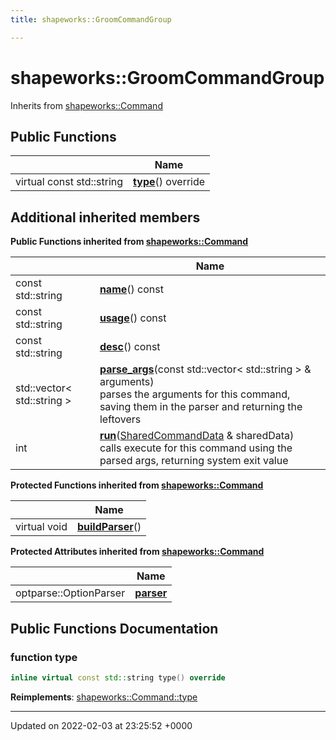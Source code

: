 ```yaml
---
title: shapeworks::GroomCommandGroup

---
```


# shapeworks::GroomCommandGroup





Inherits from [shapeworks::Command](../Classes/classshapeworks_1_1Command.md)

## Public Functions

|                | Name           |
| -------------- | -------------- |
| virtual const std::string | **[type](../Classes/classshapeworks_1_1GroomCommandGroup.md#function-type)**() override |

## Additional inherited members

**Public Functions inherited from [shapeworks::Command](../Classes/classshapeworks_1_1Command.md)**

|                | Name           |
| -------------- | -------------- |
| const std::string | **[name](../Classes/classshapeworks_1_1Command.md#function-name)**() const |
| const std::string | **[usage](../Classes/classshapeworks_1_1Command.md#function-usage)**() const |
| const std::string | **[desc](../Classes/classshapeworks_1_1Command.md#function-desc)**() const |
| std::vector< std::string > | **[parse_args](../Classes/classshapeworks_1_1Command.md#function-parse-args)**(const std::vector< std::string > & arguments)<br>parses the arguments for this command, saving them in the parser and returning the leftovers  |
| int | **[run](../Classes/classshapeworks_1_1Command.md#function-run)**([SharedCommandData](../Classes/structshapeworks_1_1SharedCommandData.md) & sharedData)<br>calls execute for this command using the parsed args, returning system exit value  |

**Protected Functions inherited from [shapeworks::Command](../Classes/classshapeworks_1_1Command.md)**

|                | Name           |
| -------------- | -------------- |
| virtual void | **[buildParser](../Classes/classshapeworks_1_1Command.md#function-buildparser)**() |

**Protected Attributes inherited from [shapeworks::Command](../Classes/classshapeworks_1_1Command.md)**

|                | Name           |
| -------------- | -------------- |
| optparse::OptionParser | **[parser](../Classes/classshapeworks_1_1Command.md#variable-parser)**  |


## Public Functions Documentation

### function type

```cpp
inline virtual const std::string type() override
```


**Reimplements**: [shapeworks::Command::type](../Classes/classshapeworks_1_1Command.md#function-type)


-------------------------------

Updated on 2022-02-03 at 23:25:52 +0000